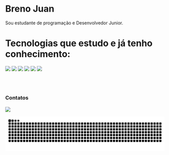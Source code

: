 # Breno Juan
Sou estudante de programação e Desenvolvedor Junior.

 
 
 

# Tecnologias que estudo e já tenho conhecimento:

<div>
  <img src="https://cdn.jsdelivr.net/gh/devicons/devicon/icons/html5/html5-original.svg" width="60" heigth="60" align="center"/>
  <img src="https://cdn.jsdelivr.net/gh/devicons/devicon/icons/css3/css3-original.svg" width="60" heigth="60" align="center"/>
  <img src="https://cdn.jsdelivr.net/gh/devicons/devicon/icons/javascript/javascript-original.svg" width="60" heigth="60" align="center"/>
  <img src="https://cdn.jsdelivr.net/gh/devicons/devicon/icons/react/react-original.svg" width="60" heigth="60" align="center"/>
  <img src="https://cdn.jsdelivr.net/gh/devicons/devicon/icons/csharp/csharp-original.svg" width="60" heigth="60" align="center"/>
  <img src="https://cdn.jsdelivr.net/gh/devicons/devicon/icons/python/python-original-wordmark.svg" width="60" heigth="60" align="center" />
          
   
 </div> 
 
 <div>
  <img src"https://media.discordapp.net/attachments/1075100392431566939/1086015396018130994/1_sMgDYWZ_JNdGmIUHdUfv9Q.gif?width=464&height=464" width="60" heigth= "60"  align ="center"/>
</div>
 </br>

 </br>
 <h3> Contatos </h3>
 <div>
  <a href="https://www.linkedin.com/in/breno-juan-2050411b5/" target="_blank">
            <img src="https://cdn.jsdelivr.net/gh/devicons/devicon/icons/linkedin/linkedin-original.svg"
           width="60" heigth="60" align="center" />
          </a>
 </div>
 
  ![Snake animation](https://github.com/bessax/bessax/blob/output/github-contribution-grid-snake.svg)  
